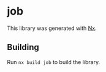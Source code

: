 # job

This library was generated with [Nx](https://nx.dev).

## Building

Run `nx build job` to build the library.
